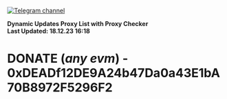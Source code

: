 [![Telegram channel](https://img.shields.io/endpoint?url=https://runkit.io/damiankrawczyk/telegram-badge/branches/master?url=https://t.me/n4z4v0d)](https://t.me/n4z4v0d) 

**Dynamic Updates Proxy List with Proxy Checker**  
**Last Updated: 18.12.23 16:18**

# DONATE (_any evm_) - 0xDEADf12DE9A24b47Da0a43E1bA70B8972F5296F2
